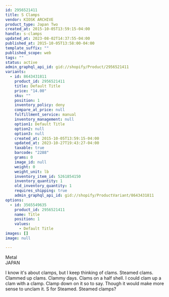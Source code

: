 ```yaml
---
id: 2956521411
title: S Clamps
vendor: KIOSK ARCHIVE
product_type: Japan Two
created_at: 2015-10-05T13:59:15-04:00
handle: s-clamps
updated_at: 2023-08-02T14:37:55-04:00
published_at: 2015-10-05T13:58:00-04:00
template_suffix: ""
published_scope: web
tags: ""
status: active
admin_graphql_api_id: gid://shopify/Product/2956521411
variants:
  - id: 8643431811
    product_id: 2956521411
    title: Default Title
    price: "14.00"
    sku: ""
    position: 1
    inventory_policy: deny
    compare_at_price: null
    fulfillment_service: manual
    inventory_management: null
    option1: Default Title
    option2: null
    option3: null
    created_at: 2015-10-05T13:59:15-04:00
    updated_at: 2023-10-27T19:43:27-04:00
    taxable: true
    barcode: "2288"
    grams: 0
    image_id: null
    weight: 0
    weight_unit: lb
    inventory_item_id: 5261854150
    inventory_quantity: 1
    old_inventory_quantity: 1
    requires_shipping: true
    admin_graphql_api_id: gid://shopify/ProductVariant/8643431811
options:
  - id: 3565549635
    product_id: 2956521411
    name: Title
    position: 1
    values:
      - Default Title
images: []
image: null

---
```


Metal  
JAPAN

I know it's about clamps, but I keep thinking of clams. Steamed clams. Clammed up clams. Clammy days. Clams on a half shell. I could clam up a clam with a clamp. Clamp down on it so to say. Though it would make more sense to unclam it. S for Steamed. Steamed clamps?